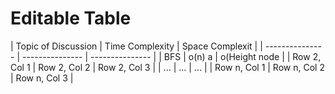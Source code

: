 # Editable Table

| Topic of Discussion | Time Complexity | Space Complexit |
    | --------------- | --------------- | --------------- |
    | BFS             | o(n) a          | o(Height  node  |
    | Row 2, Col 1    | Row 2, Col 2    | Row 2, Col 3    |
    | ...             | ...             | ...             |
    | Row n, Col 1    | Row n, Col 2    | Row n, Col 3    |